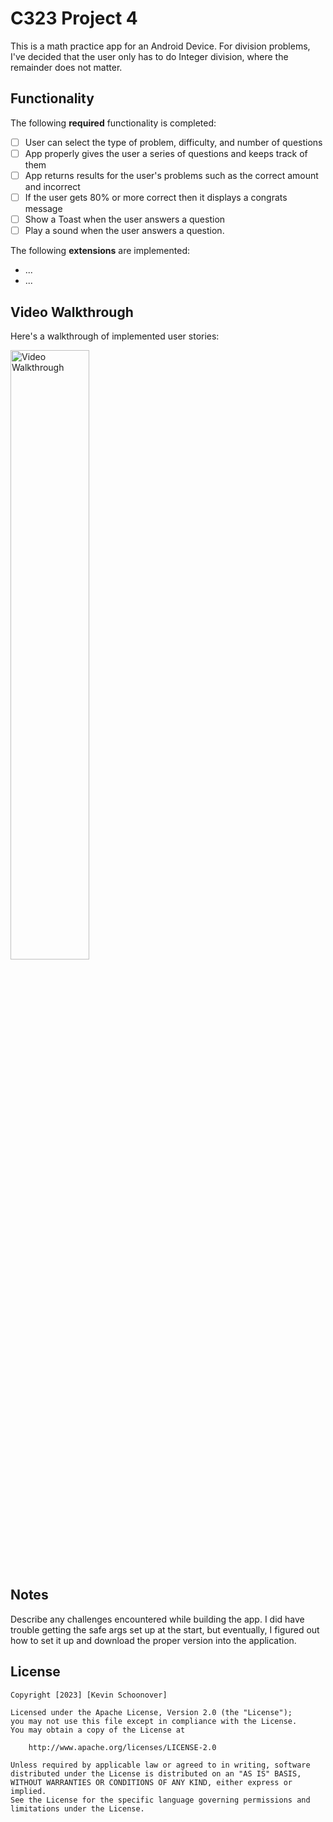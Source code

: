 # C323 Project 4

This is a math practice app for an Android Device. 
For division problems, I've decided that the user only has to do Integer division, where the remainder does not matter.

## Functionality 

The following **required** functionality is completed:

* [ ] User can select the type of problem, difficulty, and number of questions
* [ ] App properly gives the user a series of questions and keeps track of them
* [ ] App returns results for the user's problems such as the correct amount and incorrect
* [ ] If the user gets 80% or more correct then it displays a congrats message
* [ ] Show a Toast when the user answers a question
* [ ] Play a sound when the user answers a question.

The following **extensions** are implemented:

* ...
* ...

## Video Walkthrough

Here's a walkthrough of implemented user stories:

<img src='walkthrough.gif' title='Video Walkthrough' width='50%' alt='Video Walkthrough' />


## Notes

Describe any challenges encountered while building the app.
I did have trouble getting the safe args set up at the start, but eventually, I figured out how to set it up and download the proper version into the application.

## License

    Copyright [2023] [Kevin Schoonover]

    Licensed under the Apache License, Version 2.0 (the "License");
    you may not use this file except in compliance with the License.
    You may obtain a copy of the License at

        http://www.apache.org/licenses/LICENSE-2.0

    Unless required by applicable law or agreed to in writing, software
    distributed under the License is distributed on an "AS IS" BASIS,
    WITHOUT WARRANTIES OR CONDITIONS OF ANY KIND, either express or implied.
    See the License for the specific language governing permissions and
    limitations under the License.
